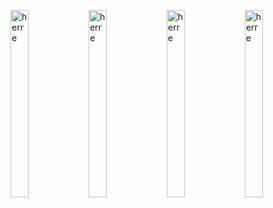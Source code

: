 <p  width="100%">
<img src="https://user-images.githubusercontent.com/42982892/123413751-ca9fc100-d5bb-11eb-8175-35301950b5ec.jpg" alt="herre" width="24%" height="300">
<img src="https://user-images.githubusercontent.com/42982892/123413760-cd9ab180-d5bb-11eb-9e8c-c59f0ebd79ff.jpg" alt="herre" width="24%" height="300">
<img src="https://user-images.githubusercontent.com/42982892/123413771-cffd0b80-d5bb-11eb-9815-abf29ca22f10.jpg" alt="herre" width="24%" height="300">
<img src="https://user-images.githubusercontent.com/42982892/123413773-d095a200-d5bb-11eb-86ae-350efb6a367e.jpg" alt="herre" width="24%" height="300">
</p>
